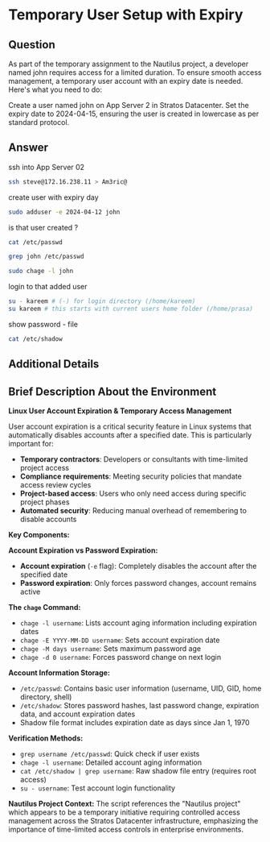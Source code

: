 # Temporary User Setup with Expiry

## Question

As part of the temporary assignment to the Nautilus project, a developer named john requires access for a limited duration. To ensure smooth access management, a temporary user account with an expiry date is needed. Here's what you need to do:

Create a user named john on App Server 2 in Stratos Datacenter. Set the expiry date to 2024-04-15, ensuring the user is created in lowercase as per standard protocol.

## Answer

ssh into App Server 02
```bash
ssh steve@172.16.238.11 > Am3ric@
```

create user with expiry day
```bash
sudo adduser -e 2024-04-12 john
```

is that user created ?
```bash
cat /etc/passwd
```

```bash
grep john /etc/passwd
```

```bash
sudo chage -l john
```

login to that added user
```bash
su - kareem # (-) for login directory (/home/kareem)
su kareem # this starts with current users home folder (/home/prasa)
```

show password - file
```bash
cat /etc/shadow
```

## Additional Details

## Brief Description About the Environment

**Linux User Account Expiration & Temporary Access Management**

User account expiration is a critical security feature in Linux systems that automatically disables accounts after a specified date. This is particularly important for:

- **Temporary contractors**: Developers or consultants with time-limited project access
- **Compliance requirements**: Meeting security policies that mandate access review cycles
- **Project-based access**: Users who only need access during specific project phases
- **Automated security**: Reducing manual overhead of remembering to disable accounts

**Key Components:**

**Account Expiration vs Password Expiration:**
- **Account expiration** (`-e` flag): Completely disables the account after the specified date
- **Password expiration**: Only forces password changes, account remains active

**The `chage` Command:**
- `chage -l username`: Lists account aging information including expiration dates
- `chage -E YYYY-MM-DD username`: Sets account expiration date
- `chage -M days username`: Sets maximum password age
- `chage -d 0 username`: Forces password change on next login

**Account Information Storage:**
- `/etc/passwd`: Contains basic user information (username, UID, GID, home directory, shell)
- `/etc/shadow`: Stores password hashes, last password change, expiration data, and account expiration dates
- Shadow file format includes expiration date as days since Jan 1, 1970

**Verification Methods:**
- `grep username /etc/passwd`: Quick check if user exists
- `chage -l username`: Detailed account aging information
- `cat /etc/shadow | grep username`: Raw shadow file entry (requires root access)
- `su - username`: Test account login functionality

**Nautilus Project Context:**
The script references the "Nautilus project" which appears to be a temporary initiative requiring controlled access management across the Stratos Datacenter infrastructure, emphasizing the importance of time-limited access controls in enterprise environments.
